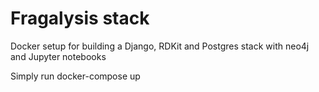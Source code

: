 # Fragalysis stack
Docker setup for building a Django, RDKit and Postgres stack with neo4j and Jupyter notebooks

Simply run docker-compose up
